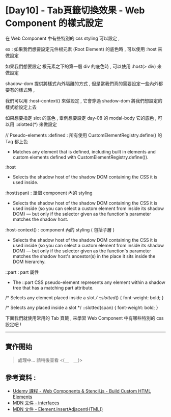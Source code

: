 # [Day10] - Tab頁籤切換效果 - Web Component 的樣式設定

在 Web Component 中有些特別的 css styling 可以設定 ,

ex : 如果我們想要設定元件根元素 (Root Element) 的底色時 , 可以使用 :host 來做設定

如果我們想要設定 根元素之下的第一層 div 的底色時 , 可以使用 :host(> div) 來做設定

shadow-dom 提供將樣式內外隔離的方式 , 但是當我們真的需要設定一些內外都要有的樣式時 ,

我們可以用 :host-context() 來做設定 , 它會穿過 shadow-dom 將我們想設定的樣式給設定上去

如果想要指定 slot 的底色 , 舉例想要設定 day-08 的 modal-body 它的底色 , 可以用 ::slotted(*) 來做設定

// Pseudo-elements
:defined : 所有使用 CustomElementRegistry.define() 的 Tag 都上色

- Matches any element that is defined, including built in elements and custom elements defined with CustomElementRegistry.define()).

:host

- Selects the shadow host of the shadow DOM containing the CSS it is used inside.

:host(span) : 單個 component 內的 styling

- Selects the shadow host of the shadow DOM containing the CSS it is used inside (so you can select a custom element from inside its shadow DOM) — but only if the selector given as the function's parameter matches the shadow host.

:host-context() : component 內的 styling ( 包括子層 )

-  Selects the shadow host of the shadow DOM containing the CSS it is used inside (so you can select a custom element from inside its shadow DOM) — but only if the selector given as the function's parameter matches the shadow host's ancestor(s) in the place it sits inside the DOM hierarchy.

::part : part 屬性

- The ::part CSS pseudo-element represents any element within a shadow tree that has a matching part attribute.

/* Selects any element placed inside a slot */
::slotted(*) {
font-weight: bold;
}

/* Selects any <span> placed inside a slot */
::slotted(span) {
font-weight: bold;
}

下面我們就使用常用的 Tab 頁籤 , 來學習 Web Component 中有哪些特別的 css 設定吧 !

------

## 實作開始

> 處理中... 請稍後查看 <(＿　＿)>

## 參考資料 :

- [Udemy 課程 - Web Components & Stencil.js - Build Custom HTML Elements](https://www.udemy.com/course/web-components-stenciljs-build-custom-html-elements/)
- [MDN 文件 - interfaces](https://developer.mozilla.org/en-US/docs/Web/API#interfaces)
- [MDN 文件 - Element.insertAdjacentHTML()](https://developer.mozilla.org/zh-TW/docs/Web/API/Element/insertAdjacentHTML)
